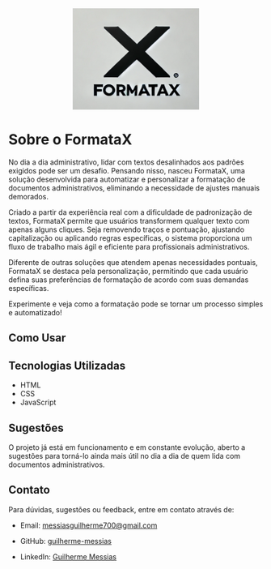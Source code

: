 <div align="center">
  <img src="/img/formataX-logo.png" alt='Logo do Projeto FormataX' width="250" height="200">
</div>

# Sobre o FormataX

No dia a dia administrativo, lidar com textos desalinhados aos padrões exigidos pode ser um desafio. Pensando nisso, nasceu FormataX, uma solução desenvolvida para automatizar e personalizar a formatação de documentos administrativos, eliminando a necessidade de ajustes manuais demorados.

Criado a partir da experiência real com a dificuldade de padronização de textos, FormataX permite que usuários transformem qualquer texto com apenas alguns cliques. Seja removendo traços e pontuação, ajustando capitalização ou aplicando regras específicas, o sistema proporciona um fluxo de trabalho mais ágil e eficiente para profissionais administrativos.

Diferente de outras soluções que atendem apenas necessidades pontuais, FormataX se destaca pela personalização, permitindo que cada usuário defina suas preferências de formatação de acordo com suas demandas específicas.

Experimente e veja como a formatação pode se tornar um processo simples e automatizado!

## Como Usar



## Tecnologias Utilizadas

* HTML
* CSS
* JavaScript

## Sugestões

O projeto já está em funcionamento e em constante evolução, aberto a sugestões para torná-lo ainda mais útil no dia a dia de quem lida com documentos administrativos.

## Contato

Para dúvidas, sugestões ou feedback, entre em contato através de:

- Email: [messiasguilherme700@gmail.com](mailto:messiasguilherme700@gmail.com)

- GitHub: [guilherme-messias](https://github.com/guilherme-messias)

- LinkedIn: [Guilherme Messias](https://www.linkedin.com/in/guilhermemessiasdev/)





